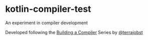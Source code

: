 # kotlin-compiler-test
An experiment in compiler development

Developed following the [Building a Compiler](https://www.youtube.com/playlist?list=PLRAdsfhKI4OWNOSfS7EUu5GRAVmze1t2y) Series by [@terrajobst](https://github.com/terrajobst)
